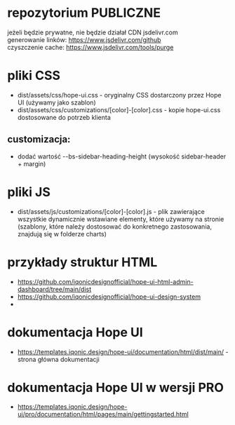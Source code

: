 # repozytorium PUBLICZNE
jeżeli będzie prywatne, nie będzie działał CDN jsdelivr.com \
generowanie linków: https://www.jsdelivr.com/github \
czyszczenie cache: https://www.jsdelivr.com/tools/purge

# pliki CSS
- dist/assets/css/hope-ui.css - oryginalny CSS dostarczony przez Hope UI (używamy jako szablon)
- dist/assets/css/customizations/[color]-[color].css - kopie hope-ui.css dostosowane do potrzeb klienta
## customizacja:
- dodać wartość --bs-sidebar-heading-height (wysokość sidebar-header + margin)

# pliki JS
- dist/assets/js/customizations/[color]-[color].js - plik zawierające wszystkie dynamicznie wstawiane elementy, które używamy na stronie (szablony, które należy dostosować do konkretnego zastosowania, znajdują się w folderze charts)

# przykłady struktur HTML
- https://github.com/iqonicdesignofficial/hope-ui-html-admin-dashboard/tree/main/dist
- https://github.com/iqonicdesignofficial/hope-ui-design-system
- 
# dokumentacja Hope UI
- https://templates.iqonic.design/hope-ui/documentation/html/dist/main/ - strona główna dokumentacji

# dokumentacja Hope UI w wersji PRO
- https://templates.iqonic.design/hope-ui/pro/documentation/html/pages/main/gettingstarted.html
